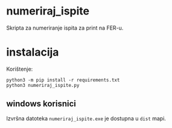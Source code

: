 # numeriraj_ispite

Skripta za numeriranje ispita za print na FER-u.

# instalacija

Korištenje:
```
python3 -m pip install -r requirements.txt
python3 numeriraj_ispite.py
```

## windows korisnici

Izvršna datoteka `numeriraj_ispite.exe` je dostupna u `dist` mapi.
